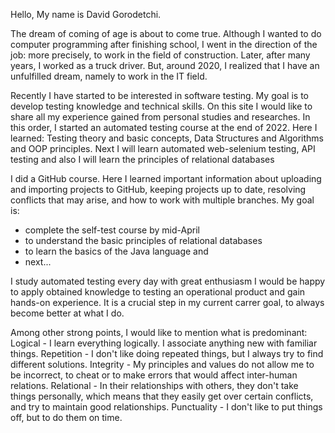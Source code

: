 Hello, 
My name is David Gorodetchi. 

The dream of coming of age is about to come true. Although I wanted to do computer programming after finishing school, 
I went in the direction of the job: more precisely, to work in the field of construction. Later, after many years, 
I worked as a truck driver. 
But, around 2020, I realized that I have an unfulfilled dream, namely to work in the IT field.

Recently I have started to be interested in software testing. My goal is to develop testing knowledge and technical skills.
On this site I would like to share all my experience gained from personal studies and researches.
In this order, I started an automated testing course at the end of 2022.
Here I learned: Testing theory and basic concepts, Data Structures and Algorithms and OOP principles.
Next I will learn automated web-selenium testing, API testing and also I will learn the principles of relational databases

I did a GitHub course. Here I learned important information about uploading and importing projects to GitHub, 
keeping projects up to date, resolving conflicts that may arise, and how to work with multiple branches.
My goal is:
- complete the self-test course by mid-April
- to understand the basic principles of relational databases
- to learn the basics of the Java language and
- next...

I study automated testing every day with great enthusiasm
I would be happy to apply obtained knowledge to testing an operational product and gain hands-on experience. 
It is a crucial step in my current carrer goal, to always become better at what I do.

Among other strong points, I would like to mention what is predominant:
Logical - I learn everything logically. I associate anything new with familiar things.
Repetition - I don't like doing repeated things, but I always try to find different solutions.
Integrity -  My principles and values do not allow me to be incorrect, 
to cheat or to make errors that would affect inter-human relations.
Relational - In their relationships with others, they don't take things personally, 
which means that they easily get over certain conflicts, and try to maintain good relationships.
Punctuality - I don't like to put things off, but to do them on time.
